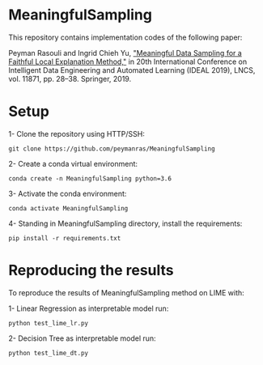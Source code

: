 # MeaningfulSampling

This repository contains implementation codes of the following paper:

Peyman Rasouli and Ingrid Chieh Yu, ["Meaningful Data Sampling for a Faithful Local Explanation Method,"](https://link.springer.com/chapter/10.1007/978-3-030-33607-3_4) in 20th International Conference on Intelligent Data Engineering and Automated Learning (IDEAL 2019), LNCS, vol. 11871, pp. 28–38. Springer, 2019.

# Setup
1- Clone the repository using HTTP/SSH:
```
git clone https://github.com/peymanras/MeaningfulSampling
```
2- Create a conda virtual environment:
```
conda create -n MeaningfulSampling python=3.6
```
3- Activate the conda environment: 
```
conda activate MeaningfulSampling
```
4- Standing in MeaningfulSampling directory, install the requirements:
```
pip install -r requirements.txt
```

# Reproducing the results
To reproduce the results of MeaningfulSampling method on LIME with:

1- Linear Regression as interpretable model run:
```
python test_lime_lr.py
```
2- Decision Tree as interpretable model run:
```
python test_lime_dt.py
```

